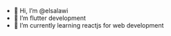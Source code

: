 - 👋 Hi, I’m @elsalawi
- 👀 I’m flutter development
- 🌱 I’m currently learning reactjs for web development



<!---
elsalawi/elsalawi is a ✨ special ✨ repository because its `README.md` (this file) appears on your GitHub profile.
You can click the Preview link to take a look at your changes.
--->
